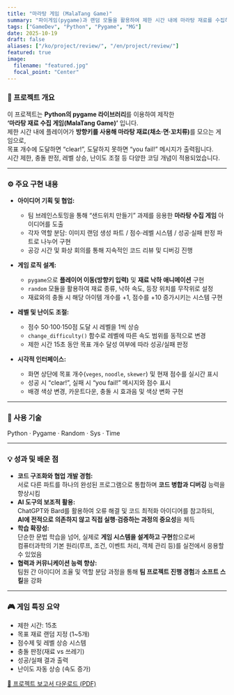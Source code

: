 ```yaml
---
title: "마라탕 게임 (MalaTang Game)"
summary: "파이게임(pygame)과 랜덤 모듈을 활용하여 제한 시간 내에 마라탕 재료를 수집하는 게임으로, 난이도 상승과 충돌 판정 시스템을 구현한 팀 프로젝트입니다."
tags: ["GameDev", "Python", "Pygame", "MG"]
date: 2025-10-19
draft: false
aliases: ["/ko/project/review/", "/en/project/review/"]
featured: true
image:
  filename: "featured.jpg"
  focal_point: "Center"
---
```


### 🧠 프로젝트 개요  
이 프로젝트는 **Python의 pygame 라이브러리**를 이용하여 제작한  
**‘마라탕 재료 수집 게임(MalaTang Game)’** 입니다.  
제한 시간 내에 플레이어가 <strong>방향키를 사용해 마라탕 재료(채소·면·꼬치류)</strong>를 모으는 게임으로,  
목표 개수에 도달하면 “clear!”, 도달하지 못하면 “you fail!” 메시지가 출력됩니다.  
시간 제한, 충돌 판정, 레벨 상승, 난이도 조절 등 다양한 코딩 개념이 적용되었습니다.

---

### ⚙️ 주요 구현 내용  
- **아이디어 기획 및 협업:**  
  - 팀 브레인스토밍을 통해 “샌드위치 만들기” 과제를 응용한 **마라탕 수집 게임** 아이디어를 도출  
  - 각자 역할 분담: 이미지 랜덤 생성 파트 / 점수·레벨 시스템 / 성공·실패 판정 파트로 나누어 구현  
  - 공강 시간 및 화상 회의를 통해 지속적인 코드 리뷰 및 디버깅 진행  

- **게임 로직 설계:**  
  - `pygame`으로 **플레이어 이동(방향키 입력)** 및 **재료 낙하 애니메이션** 구현  
  - `random` 모듈을 활용하여 재료 종류, 낙하 속도, 등장 위치를 무작위로 설정  
  - 재료와의 충돌 시 해당 아이템 개수를 +1, 점수를 +10 증가시키는 시스템 구현  

- **레벨 및 난이도 조절:**  
  - 점수 50·100·150점 도달 시 레벨을 1씩 상승  
  - `change_difficulty()` 함수로 레벨에 따른 속도 범위를 동적으로 변경  
  - 제한 시간 15초 동안 목표 개수 달성 여부에 따라 성공/실패 판정  

- **시각적 인터페이스:**  
  - 화면 상단에 목표 개수(`veges`, `noodle`, `skewer`) 및 현재 점수를 실시간 표시  
  - 성공 시 “clear!”, 실패 시 “you fail!” 메시지와 점수 표시  
  - 배경 색상 변경, 카운트다운, 충돌 시 효과음 및 색상 변화 구현  

---

### 🧩 사용 기술  
Python · Pygame · Random · Sys · Time  

---

### 💡 성과 및 배운 점  
- **코드 구조화와 협업 개발 경험:**  
  서로 다른 파트를 하나의 완성된 프로그램으로 통합하며 **코드 병합과 디버깅** 능력을 향상시킴  
- **AI 도구의 보조적 활용:**  
  ChatGPT와 Bard를 활용하여 오류 해결 및 코드 최적화 아이디어를 참고하되,  
  **AI에 전적으로 의존하지 않고 직접 실행·검증하는 과정의 중요성**을 체득  
- **학습 확장성:**  
  단순한 문법 학습을 넘어, 실제로 **게임 시스템을 설계하고 구현**함으로써  
  컴퓨터과학의 기본 원리(루프, 조건, 이벤트 처리, 객체 관리 등)를 실전에서 응용할 수 있었음  
- **협력과 커뮤니케이션 능력 향상:**  
  팀원 간 아이디어 조율 및 역할 분담 과정을 통해 **팀 프로젝트 진행 경험**과 **소프트 스킬**을 강화  

---

### 🎮 게임 특징 요약  
- 제한 시간: 15초  
- 목표 재료 랜덤 지정 (1~5개)  
- 점수제 및 레벨 상승 시스템  
- 충돌 판정(재료 vs 쓰레기)  
- 성공/실패 결과 출력  
- 난이도 자동 상승 (속도 증가)  

[📄 프로젝트 보고서 다운로드 (PDF)](/files/hw1.pdf)
